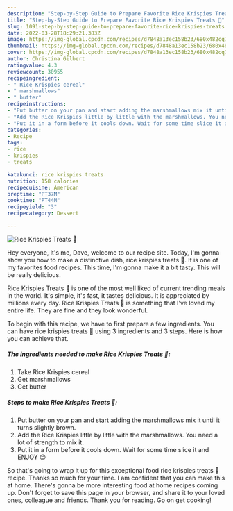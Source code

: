 ```yaml
---
description: "Step-by-Step Guide to Prepare Favorite Rice Krispies Treats 🥮"
title: "Step-by-Step Guide to Prepare Favorite Rice Krispies Treats 🥮"
slug: 1091-step-by-step-guide-to-prepare-favorite-rice-krispies-treats
date: 2022-03-28T18:29:21.383Z
image: https://img-global.cpcdn.com/recipes/d7848a13ec158b23/680x482cq70/rice-krispies-treats-recipe-main-photo.jpg
thumbnail: https://img-global.cpcdn.com/recipes/d7848a13ec158b23/680x482cq70/rice-krispies-treats-recipe-main-photo.jpg
cover: https://img-global.cpcdn.com/recipes/d7848a13ec158b23/680x482cq70/rice-krispies-treats-recipe-main-photo.jpg
author: Christina Gilbert
ratingvalue: 4.3
reviewcount: 30955
recipeingredient:
- " Rice Krispies cereal"
- " marshmallows"
- " butter"
recipeinstructions:
- "Put butter on your pan and start adding the marshmallows mix it until it turns slightly brown."
- "Add the Rice Krispies little by little with the marshmallows. You need a lot of strength to mix it."
- "Put it in a form before it cools down. Wait for some time slice it and ENJOY 😊"
categories:
- Recipe
tags:
- rice
- krispies
- treats

katakunci: rice krispies treats 
nutrition: 158 calories
recipecuisine: American
preptime: "PT37M"
cooktime: "PT44M"
recipeyield: "3"
recipecategory: Dessert

---
```



![Rice Krispies Treats 🥮](https://img-global.cpcdn.com/recipes/d7848a13ec158b23/680x482cq70/rice-krispies-treats-recipe-main-photo.jpg)

Hey everyone, it's me, Dave, welcome to our recipe site. Today, I'm gonna show you how to make a distinctive dish, rice krispies treats 🥮. It is one of my favorites food recipes. This time, I'm gonna make it a bit tasty. This will be really delicious.

Rice Krispies Treats 🥮 is one of the most well liked of current trending meals in the world. It's simple, it's fast, it tastes delicious. It is appreciated by millions every day. Rice Krispies Treats 🥮 is something that I've loved my entire life. They are fine and they look wonderful.




To begin with this recipe, we have to first prepare a few ingredients. You can have rice krispies treats 🥮 using 3 ingredients and 3 steps. Here is how you can achieve that.

<!--inarticleads1-->

##### The ingredients needed to make Rice Krispies Treats 🥮:

1. Take  Rice Krispies cereal
1. Get  marshmallows
1. Get  butter




<!--inarticleads2-->

##### Steps to make Rice Krispies Treats 🥮:

1. Put butter on your pan and start adding the marshmallows mix it until it turns slightly brown.
1. Add the Rice Krispies little by little with the marshmallows. You need a lot of strength to mix it.
1. Put it in a form before it cools down. Wait for some time slice it and ENJOY 😊




So that's going to wrap it up for this exceptional food rice krispies treats 🥮 recipe. Thanks so much for your time. I am confident that you can make this at home. There's gonna be more interesting food at home recipes coming up. Don't forget to save this page in your browser, and share it to your loved ones, colleague and friends. Thank you for reading. Go on get cooking!
